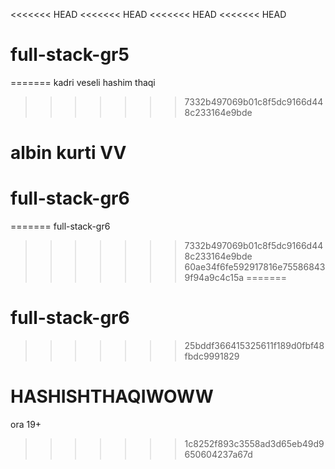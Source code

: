 <<<<<<< HEAD
<<<<<<< HEAD
<<<<<<< HEAD
<<<<<<< HEAD
# full-stack-gr5
=======
kadri veseli
hashim thaqi
>>>>>>> 7332b497069b01c8f5dc9166d448c233164e9bde

albin kurti VV
=======

# full-stack-gr6

=======
full-stack-gr6

> > > > > > > 7332b497069b01c8f5dc9166d448c233164e9bde
>>>>>>> 60ae34f6fe592917816e755868439f94a9c4c15a
=======
# full-stack-gr6
>>>>>>> 25bddf366415325611f189d0fbf48fbdc9991829

HASHISHTHAQIWOWW
=======
ora 19+
>>>>>>> 1c8252f893c3558ad3d65eb49d9650604237a67d
